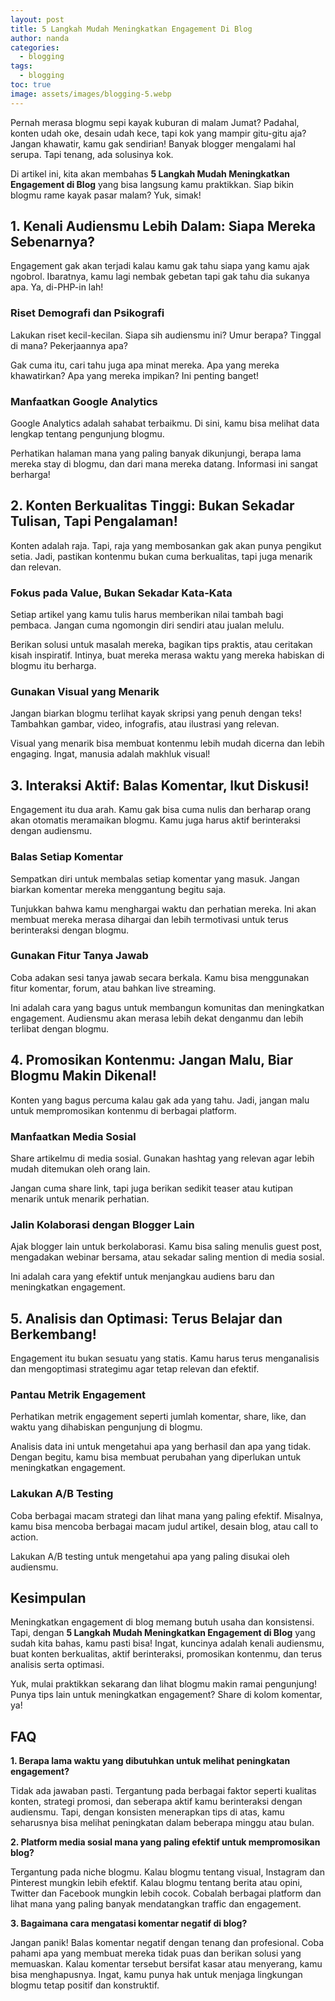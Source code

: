 ```yaml
---
layout: post
title: 5 Langkah Mudah Meningkatkan Engagement Di Blog
author: nanda
categories:
  - blogging
tags:
  - blogging
toc: true
image: assets/images/blogging-5.webp
---
```



Pernah merasa blogmu sepi kayak kuburan di malam Jumat? Padahal, konten udah oke, desain udah kece, tapi kok yang mampir gitu-gitu aja? Jangan khawatir, kamu gak sendirian! Banyak blogger mengalami hal serupa. Tapi tenang, ada solusinya kok.

Di artikel ini, kita akan membahas **5 Langkah Mudah Meningkatkan Engagement di Blog** yang bisa langsung kamu praktikkan. Siap bikin blogmu rame kayak pasar malam? Yuk, simak!

## 1\. Kenali Audiensmu Lebih Dalam: Siapa Mereka Sebenarnya?

Engagement gak akan terjadi kalau kamu gak tahu siapa yang kamu ajak ngobrol. Ibaratnya, kamu lagi nembak gebetan tapi gak tahu dia sukanya apa. Ya, di-PHP-in lah!

### Riset Demografi dan Psikografi

Lakukan riset kecil-kecilan. Siapa sih audiensmu ini? Umur berapa? Tinggal di mana? Pekerjaannya apa?

Gak cuma itu, cari tahu juga apa minat mereka. Apa yang mereka khawatirkan? Apa yang mereka impikan? Ini penting banget!

### Manfaatkan Google Analytics

Google Analytics adalah sahabat terbaikmu. Di sini, kamu bisa melihat data lengkap tentang pengunjung blogmu.

Perhatikan halaman mana yang paling banyak dikunjungi, berapa lama mereka stay di blogmu, dan dari mana mereka datang. Informasi ini sangat berharga!

## 2\. Konten Berkualitas Tinggi: Bukan Sekadar Tulisan, Tapi Pengalaman!

Konten adalah raja. Tapi, raja yang membosankan gak akan punya pengikut setia. Jadi, pastikan kontenmu bukan cuma berkualitas, tapi juga menarik dan relevan.

### Fokus pada Value, Bukan Sekadar Kata-Kata

Setiap artikel yang kamu tulis harus memberikan nilai tambah bagi pembaca. Jangan cuma ngomongin diri sendiri atau jualan melulu.

Berikan solusi untuk masalah mereka, bagikan tips praktis, atau ceritakan kisah inspiratif. Intinya, buat mereka merasa waktu yang mereka habiskan di blogmu itu berharga.

### Gunakan Visual yang Menarik

Jangan biarkan blogmu terlihat kayak skripsi yang penuh dengan teks! Tambahkan gambar, video, infografis, atau ilustrasi yang relevan.

Visual yang menarik bisa membuat kontenmu lebih mudah dicerna dan lebih engaging. Ingat, manusia adalah makhluk visual!

## 3\. Interaksi Aktif: Balas Komentar, Ikut Diskusi!

Engagement itu dua arah. Kamu gak bisa cuma nulis dan berharap orang akan otomatis meramaikan blogmu. Kamu juga harus aktif berinteraksi dengan audiensmu.

### Balas Setiap Komentar

Sempatkan diri untuk membalas setiap komentar yang masuk. Jangan biarkan komentar mereka menggantung begitu saja.

Tunjukkan bahwa kamu menghargai waktu dan perhatian mereka. Ini akan membuat mereka merasa dihargai dan lebih termotivasi untuk terus berinteraksi dengan blogmu.

### Gunakan Fitur Tanya Jawab

Coba adakan sesi tanya jawab secara berkala. Kamu bisa menggunakan fitur komentar, forum, atau bahkan live streaming.

Ini adalah cara yang bagus untuk membangun komunitas dan meningkatkan engagement. Audiensmu akan merasa lebih dekat denganmu dan lebih terlibat dengan blogmu.

## 4\. Promosikan Kontenmu: Jangan Malu, Biar Blogmu Makin Dikenal!

Konten yang bagus percuma kalau gak ada yang tahu. Jadi, jangan malu untuk mempromosikan kontenmu di berbagai platform.

### Manfaatkan Media Sosial

Share artikelmu di media sosial. Gunakan hashtag yang relevan agar lebih mudah ditemukan oleh orang lain.

Jangan cuma share link, tapi juga berikan sedikit teaser atau kutipan menarik untuk menarik perhatian.

### Jalin Kolaborasi dengan Blogger Lain

Ajak blogger lain untuk berkolaborasi. Kamu bisa saling menulis guest post, mengadakan webinar bersama, atau sekadar saling mention di media sosial.

Ini adalah cara yang efektif untuk menjangkau audiens baru dan meningkatkan engagement.

## 5\. Analisis dan Optimasi: Terus Belajar dan Berkembang!

Engagement itu bukan sesuatu yang statis. Kamu harus terus menganalisis dan mengoptimasi strategimu agar tetap relevan dan efektif.

### Pantau Metrik Engagement

Perhatikan metrik engagement seperti jumlah komentar, share, like, dan waktu yang dihabiskan pengunjung di blogmu.

Analisis data ini untuk mengetahui apa yang berhasil dan apa yang tidak. Dengan begitu, kamu bisa membuat perubahan yang diperlukan untuk meningkatkan engagement.

### Lakukan A/B Testing

Coba berbagai macam strategi dan lihat mana yang paling efektif. Misalnya, kamu bisa mencoba berbagai macam judul artikel, desain blog, atau call to action.

Lakukan A/B testing untuk mengetahui apa yang paling disukai oleh audiensmu.

## Kesimpulan

Meningkatkan engagement di blog memang butuh usaha dan konsistensi. Tapi, dengan **5 Langkah Mudah Meningkatkan Engagement di Blog** yang sudah kita bahas, kamu pasti bisa! Ingat, kuncinya adalah kenali audiensmu, buat konten berkualitas, aktif berinteraksi, promosikan kontenmu, dan terus analisis serta optimasi.

Yuk, mulai praktikkan sekarang dan lihat blogmu makin ramai pengunjung! Punya tips lain untuk meningkatkan engagement? Share di kolom komentar, ya!

## FAQ

**1\. Berapa lama waktu yang dibutuhkan untuk melihat peningkatan engagement?**

Tidak ada jawaban pasti. Tergantung pada berbagai faktor seperti kualitas konten, strategi promosi, dan seberapa aktif kamu berinteraksi dengan audiensmu. Tapi, dengan konsisten menerapkan tips di atas, kamu seharusnya bisa melihat peningkatan dalam beberapa minggu atau bulan.

**2\. Platform media sosial mana yang paling efektif untuk mempromosikan blog?**

Tergantung pada niche blogmu. Kalau blogmu tentang visual, Instagram dan Pinterest mungkin lebih efektif. Kalau blogmu tentang berita atau opini, Twitter dan Facebook mungkin lebih cocok. Cobalah berbagai platform dan lihat mana yang paling banyak mendatangkan traffic dan engagement.

**3\. Bagaimana cara mengatasi komentar negatif di blog?**

Jangan panik! Balas komentar negatif dengan tenang dan profesional. Coba pahami apa yang membuat mereka tidak puas dan berikan solusi yang memuaskan. Kalau komentar tersebut bersifat kasar atau menyerang, kamu bisa menghapusnya. Ingat, kamu punya hak untuk menjaga lingkungan blogmu tetap positif dan konstruktif.
